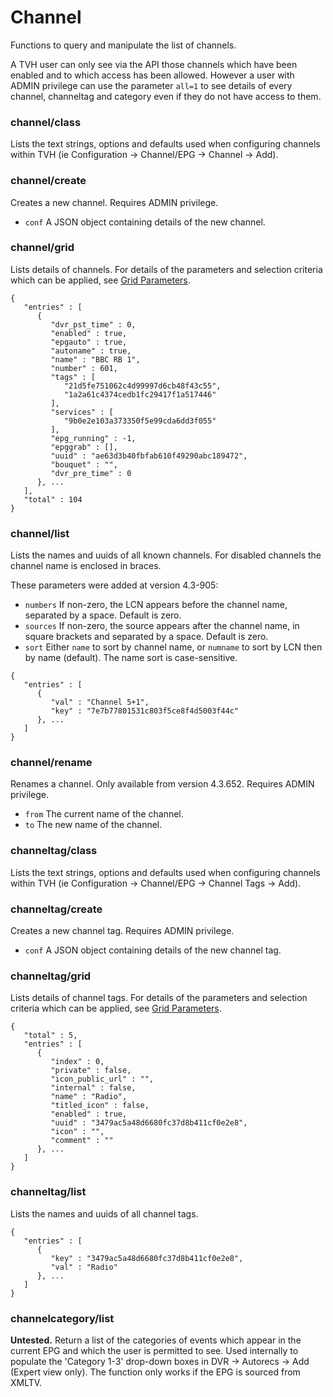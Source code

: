 # Channel

Functions to query and manipulate the list of channels.

A TVH user can only see via the API those channels which have been enabled and to which access has been allowed. However a user with ADMIN privilege can use the parameter `all=1` to see details of every channel, channeltag and category even if they do not have access to them.

### channel/class

Lists the text strings, options and defaults used when configuring channels within TVH (ie Configuration -> Channel/EPG -> Channel -> Add).

### channel/create

Creates a new channel. Requires ADMIN privilege.

* `conf` A JSON object containing details of the new channel.

### channel/grid

Lists details of channels. For details of the parameters and selection criteria which can be applied, see [Grid Parameters](common-parameters.md#grid-parameters).

```
{
   "entries" : [
      {
         "dvr_pst_time" : 0,
         "enabled" : true,
         "epgauto" : true,
         "autoname" : true,
         "name" : "BBC RB 1",
         "number" : 601,
         "tags" : [
            "21d5fe751062c4d99997d6cb48f43c55",
            "1a2a61c4374cedb1fc29417f1a517446"
         ],
         "services" : [
            "9b0e2e103a373350f5e99cda6dd3f055"
         ],
         "epg_running" : -1,
         "epggrab" : [],
         "uuid" : "ae63d3b40fbfab610f49290abc189472",
         "bouquet" : "",
         "dvr_pre_time" : 0
      }, ...
   ],
   "total" : 104
}
```

### channel/list

Lists the names and uuids of all known channels. For disabled channels the channel name is enclosed in braces.

These parameters were added at version 4.3-905:

* `numbers` If non-zero, the LCN appears before the channel name, separated by a space. Default is zero.
* `sources` If non-zero, the source appears after the channel name, in square brackets and separated by a space. Default is zero.
* `sort` Either `name` to sort by channel name, or `numname` to sort by LCN then by name (default). The name sort is case-sensitive.

```
{
   "entries" : [
      {
         "val" : "Channel 5+1",
         "key" : "7e7b77801531c803f5ce8f4d5003f44c"
      }, ...
   ]
}
```

### channel/rename

Renames a channel. Only available from version 4.3.652. Requires ADMIN privilege.

* `from` The current name of the channel.
* `to` The new name of the channel.

### channeltag/class

Lists the text strings, options and defaults used when configuring channels within TVH (ie Configuration -> Channel/EPG -> Channel Tags -> Add).

### channeltag/create

Creates a new channel tag. Requires ADMIN privilege.

* `conf` A JSON object containing details of the new channel tag.

### channeltag/grid

Lists details of channel tags. For details of the parameters and selection criteria which can be applied, see [Grid Parameters](common-parameters.md#grid-parameters).

```
{
   "total" : 5,
   "entries" : [
      {
         "index" : 0,
         "private" : false,
         "icon_public_url" : "",
         "internal" : false,
         "name" : "Radio",
         "titled_icon" : false,
         "enabled" : true,
         "uuid" : "3479ac5a48d6680fc37d8b411cf0e2e8",
         "icon" : "",
         "comment" : ""
      }, ...
   ]
}
```

### channeltag/list

Lists the names and uuids of all channel tags.

```
{
   "entries" : [
      {
         "key" : "3479ac5a48d6680fc37d8b411cf0e2e8",
         "val" : "Radio"
      }, ...
   ]
}
```

### channelcategory/list

**Untested.** Return a list of the categories of events which appear in the current EPG and which the user is permitted to see. Used internally to populate the 'Category 1-3' drop-down boxes in DVR -> Autorecs -> Add (Expert view only). The function only works if the EPG is sourced from XMLTV.

